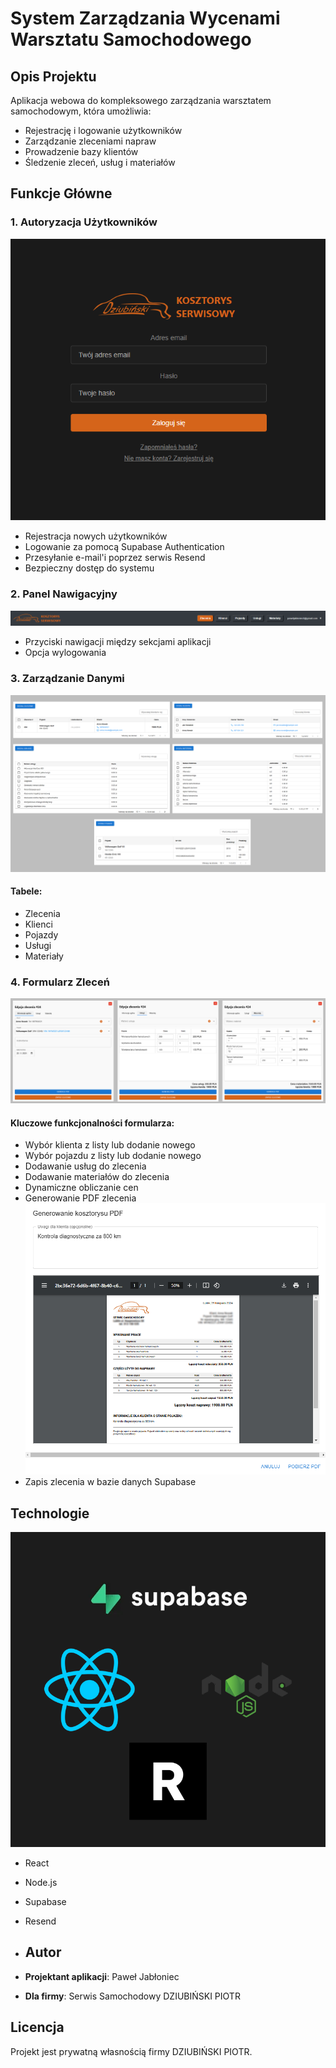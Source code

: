 # System Zarządzania Wycenami Warsztatu Samochodowego

## Opis Projektu

Aplikacja webowa do kompleksowego zarządzania warsztatem samochodowym, która umożliwia:
- Rejestrację i logowanie użytkowników
- Zarządzanie zleceniami napraw
- Prowadzenie bazy klientów
- Śledzenie zleceń, usług i materiałów

## Funkcje Główne

### 1. Autoryzacja Użytkowników
![Login Page](screenshots/login.png)

- Rejestracja nowych użytkowników
- Logowanie za pomocą Supabase Authentication
- Przesyłanie e-mail'i poprzez serwis Resend
- Bezpieczny dostęp do systemu

### 2. Panel Nawigacyjny
![Navbar](screenshots/navbar.png)

- Przyciski nawigacji między sekcjami aplikacji
- Opcja wylogowania

### 3. Zarządzanie Danymi
![Tabele](screenshots/tabele.png)
#### Tabele:
- Zlecenia
- Klienci
- Pojazdy
- Usługi
- Materiały

### 4. Formularz Zleceń
![Order Form](screenshots/orderform.png)

#### Kluczowe funkcjonalności formularza:
- Wybór klienta z listy lub dodanie nowego
- Wybór pojazdu z listy lub dodanie nowego
- Dodawanie usług do zlecenia
- Dodawanie materiałów do zlecenia
- Dynamiczne obliczanie cen
- Generowanie PDF zlecenia
![PDF](screenshots/generator_pdf.png)
- Zapis zlecenia w bazie danych Supabase

## Technologie
![Technologie](screenshots/technologie.png)

- React
- Node.js
- Supabase 
- Resend

- ## Autor

- **Projektant aplikacji**: Paweł Jabłoniec
- **Dla firmy**: Serwis Samochodowy DZIUBIŃSKI PIOTR

## Licencja

Projekt jest prywatną własnością firmy DZIUBIŃSKI PIOTR.
